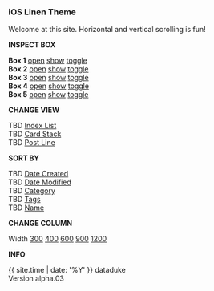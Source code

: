 ### iOS Linen Theme

Welcome at this site. Horizontal and vertical scrolling is fun!

**INSPECT BOX**

**Box 1** [open](/box001/index.html) [show](#) [toggle](#)  
**Box 2** [open](/box002/index.html) [show](#) [toggle](#)  
**Box 3** [open](/box003/index.html) [show](#) [toggle](#)  
**Box 4** [open](/box004/index.html) [show](#) [toggle](#)  
**Box 5** [open](/box005/index.html) [show](#) [toggle](#)  

**CHANGE VIEW**

TBD [Index List](#)  
TBD [Card Stack](#)  
TBD [Post Line](#)  

**SORT BY**

TBD [Date Created](/datecreated.html)  
TBD [Date Modified](/datemodified.html)  
TBD [Category](/category.html)  
TBD [Tags](/tags.html)  
TBD [Name](/name.html)  

**CHANGE COLUMN**

Width [300](#) [400](#) [600](#) [900](#) [1200](#) 

**INFO**

{{ site.time | date: '%Y' }} dataduke  
Version alpha.03